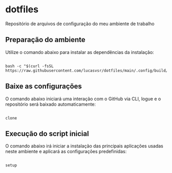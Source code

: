 
# dotfiles
Repositório de arquivos de configuração do meu ambiente de trabalho

## Preparação do ambiente
Utilize o comando abaixo para instalar as dependências da instalação:

```console

bash -c "$(curl -fsSL https://raw.githubusercontent.com/lucasvsr/dotfiles/main/.config/build/scripts/install)"

```

## Baixe as configurações
O comando abaixo iniciará uma interação com o GitHub via CLI, logue e o repositório será baixado automaticamente:

```console

clone

```

## Execução do script inicial
O comando abaixo irá iniciar a instalação das principais aplicações usadas neste ambiente e aplicará as configurações predefinidas:

```console

setup

```
